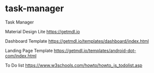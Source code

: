 # task-manager
Task Manager


Material Design Lite
https://getmdl.io

Dashboard Template
https://getmdl.io/templates/dashboard/index.html

Landing Page Template
https://getmdl.io/templates/android-dot-com/index.html

To Do list
https://www.w3schools.com/howto/howto_js_todolist.asp
